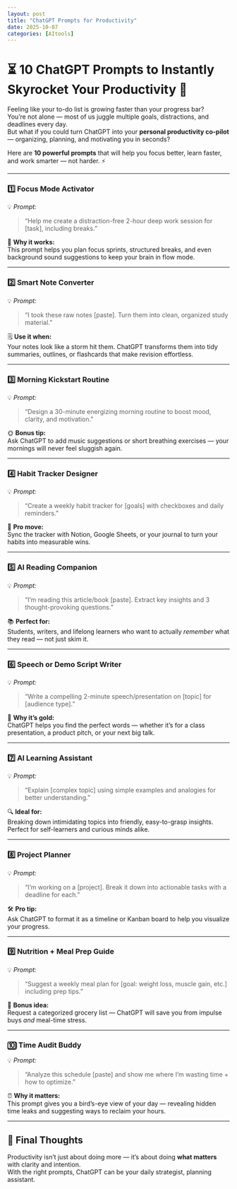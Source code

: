 ```yaml
---
layout: post
title: "ChatGPT Prompts for Productivity"
date: 2025-10-07
categories: [AItools]
---
```



# ⏳ 10 ChatGPT Prompts to Instantly Skyrocket Your Productivity 🚀  

Feeling like your to-do list is growing faster than your progress bar?  
You’re not alone — most of us juggle multiple goals, distractions, and deadlines every day.  
But what if you could turn ChatGPT into your **personal productivity co-pilot** — organizing, planning, and motivating you in seconds?  

Here are **10 powerful prompts** that will help you focus better, learn faster, and work smarter — not harder. ⚡  

---

### 1️⃣ Focus Mode Activator  
💡 *Prompt:*  
> “Help me create a distraction-free 2-hour deep work session for [task], including breaks.”  

🧠 **Why it works:**  
This prompt helps you plan focus sprints, structured breaks, and even background sound suggestions to keep your brain in flow mode.

---

### 2️⃣ Smart Note Converter  
💡 *Prompt:*  
> “I took these raw notes [paste]. Turn them into clean, organized study material.”  

🗒️ **Use it when:**  
Your notes look like a storm hit them. ChatGPT transforms them into tidy summaries, outlines, or flashcards that make revision effortless.

---

### 3️⃣ Morning Kickstart Routine  
💡 *Prompt:*  
> “Design a 30-minute energizing morning routine to boost mood, clarity, and motivation.”  

🌞 **Bonus tip:**  
Ask ChatGPT to add music suggestions or short breathing exercises — your mornings will never feel sluggish again.

---

### 4️⃣ Habit Tracker Designer  
💡 *Prompt:*  
> “Create a weekly habit tracker for [goals] with checkboxes and daily reminders.”  

📅 **Pro move:**  
Sync the tracker with Notion, Google Sheets, or your journal to turn your habits into measurable wins.

---

### 5️⃣ AI Reading Companion  
💡 *Prompt:*  
> “I’m reading this article/book [paste]. Extract key insights and 3 thought-provoking questions.”  

📚 **Perfect for:**  
Students, writers, and lifelong learners who want to actually *remember* what they read — not just skim it.

---

### 6️⃣ Speech or Demo Script Writer  
💡 *Prompt:*  
> “Write a compelling 2-minute speech/presentation on [topic] for [audience type].”  

🎤 **Why it’s gold:**  
ChatGPT helps you find the perfect words — whether it’s for a class presentation, a product pitch, or your next big talk.

---

### 7️⃣ AI Learning Assistant  
💡 *Prompt:*  
> “Explain [complex topic] using simple examples and analogies for better understanding.”  

🔍 **Ideal for:**  
Breaking down intimidating topics into friendly, easy-to-grasp insights. Perfect for self-learners and curious minds alike.

---

### 8️⃣ Project Planner  
💡 *Prompt:*  
> “I’m working on a [project]. Break it down into actionable tasks with a deadline for each.”  

🛠️ **Pro tip:**  
Ask ChatGPT to format it as a timeline or Kanban board to help you visualize your progress.

---

### 9️⃣ Nutrition + Meal Prep Guide  
💡 *Prompt:*  
> “Suggest a weekly meal plan for [goal: weight loss, muscle gain, etc.] including prep tips.”  

🥗 **Bonus idea:**  
Request a categorized grocery list — ChatGPT will save you from impulse buys *and* meal-time stress.

---

### 🔟 Time Audit Buddy  
💡 *Prompt:*  
> “Analyze this schedule [paste] and show me where I’m wasting time + how to optimize.”  

⏰ **Why it matters:**  
This prompt gives you a bird’s-eye view of your day — revealing hidden time leaks and suggesting ways to reclaim your hours.

---

## 💬 Final Thoughts  

Productivity isn’t just about doing more — it’s about doing **what matters** with clarity and intention.  
With the right prompts, ChatGPT can be your daily strategist, planning assistant.
